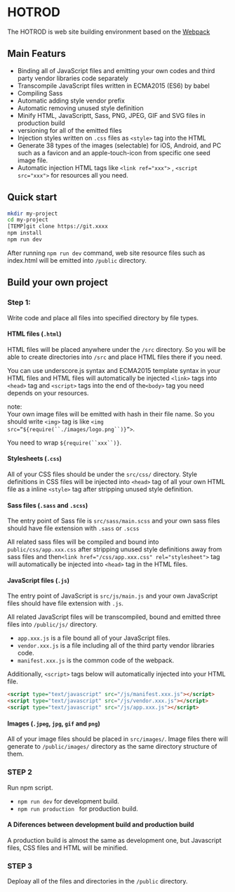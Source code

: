 # HOTROD

The HOTROD is web site building environment based on the [Webpack](http://webpack.js.org)

## Main Featurs

* Binding all of JavaScript files and emitting your own codes and third party vendor libraries code separately
* Transcompile JavaScript files written in ECMA2015 (ES6) by babel
* Compiling Sass
* Automatic adding style vendor prefix 
* Automatic removing unused style definition
* Minify HTML, JavaScriptt, Sass, PNG, JPEG, GIF and SVG files in production build
* versioning for all of the emitted files
* Injection styles written on `.css` files as `<style>` tag into the HTML 
* Generate 38 types of the images (selectable) for iOS, Android, and PC  such as a favicon and an apple-touch-icon from specific one seed image file. 
* Automatic injection HTML tags like `<link ref="xxx">` ,  `<script src="xxx">`  for resources all you need.

## Quick start

```bash
mkdir my-project
cd my-project
[TEMP]git clone https://git.xxxx
npm install
npm run dev
```

After running `npm run dev` command, web site resource files such as index.html will be emitted into `/public` directory.

## Build your own project

### Step 1: 

Write code and place all files into specified directory by file types.

#### HTML files (`.html`)

HTML files will be placed anywhere under  the `/src` directory. So you will be able to create directories into `/src` and place HTML files there if you need.

You can use underscore.js syntax and ECMA2015 template syntax in your HTML files and HTML files will automatically be injected `<link>` tags into `<head>` tag  and `<script>` tags into the end of the`<body>` tag you need depends on your resources.

note:  
Your own image files will be emitted with hash in their file name.  So you should write `<img>` tag is like `<img src=“${require(``./images/logo.png``)}”>`.

You need to wrap `${require(``xxx``)}`.

#### Stylesheets (`.css`)

All of your CSS files should be under the `src/css/` directory.  Style definitions in CSS files will be injected into `<head>` tag of all your own HTML file as a inline `<style>`  tag after stripping unused style definition.

#### Sass files (`.sass` and `.scss`)

The entry point of  Sass file is `src/sass/main.scss` and your own sass files should have file extension with `.sass` or `.scss`

All related sass files will be compiled and bound into `public/css/app.xxx.css` after stripping unused style definitions away from sass files and then`<link href="/css/app.xxx.css" rel="stylesheet">` tag will automatically be injected into `<head>` tag in the HTML files.

#### JavaScript files (`.js`)

The entry point of JavaScript is `src/js/main.js` and your own JavaScript files should have file extension with `.js`. 

All related JavaScript files will be transcompiled, bound and emitted three files into `/public/js/` directory.

* `app.xxx.js` is a file bound all of your JavaScript files.
* `vendor.xxx.js` is a file including all of the third party vendor libraries code.
* `manifest.xxx.js` is the common code of the webpack.

Additionally, `<script>` tags below will automatically injected into your HTML file.

```html
<script type="text/javascript" src="/js/manifest.xxx.js"></script>
<script type="text/javascript" src="/js/vendor.xxx.js"></script>
<script type="text/javascript" src="/js/app.xxx.js"></script>
```

#### Images (`.jpeg`, `jpg`, `gif` and `png`)

All of your image files should be placed in `src/images/`. Image files there will generate to `/public/images/` directory  as the same directory structure of them.

### STEP 2

Run npm script.

* `npm run dev` for development build.  
* `npm run production ` for production build.

#### A Diferences between development build and production build

A production build is almost the same as development one, but Javascript files, CSS files and HTML will be minified.

### STEP 3

Deploay all of the files and directories in the `/public` directory.


